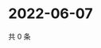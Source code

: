 # 2022-06-07

共 0 条

<!-- BEGIN WEIBO -->
<!-- 最后更新时间 Tue Jun 07 2022 00:01:48 GMT+0800 (China Standard Time) -->

<!-- END WEIBO -->
